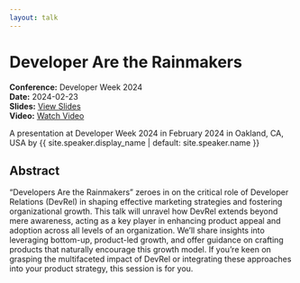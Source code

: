 ```yaml
---
layout: talk
---
```


<!-- Source: https://speaking.jbaru.ch/wtopGc/developer-are-the-rainmakers -->
# Developer Are the Rainmakers

**Conference:** Developer Week 2024  
**Date:** 2024-02-23  
**Slides:** [View Slides](https://drive.google.com/file/d/1XKKIhhN2S1AJ2v2dqTqTYDw8Yi7FAi7H/view)  
**Video:** [Watch Video](https://www.youtube.com/watch?v=klM8B2mUT-A)  

A presentation at Developer Week 2024 in
                    February 2024 in
                    Oakland, CA, USA by 
                    {{ site.speaker.display_name | default: site.speaker.name }}

## Abstract

“Developers Are the Rainmakers” zeroes in on the critical role of Developer Relations (DevRel) in shaping effective marketing strategies and fostering organizational growth. This talk will unravel how DevRel extends beyond mere awareness, acting as a key player in enhancing product appeal and adoption across all levels of an organization. We’ll share insights into leveraging bottom-up, product-led growth, and offer guidance on crafting products that naturally encourage this growth model. If you’re keen on grasping the multifaceted impact of DevRel or integrating these approaches into your product strategy, this session is for you.

